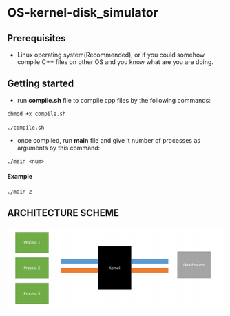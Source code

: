# OS-kernel-disk_simulator

## Prerequisites

- Linux operating system(Recommended), or if you could somehow compile C++ files on other OS and you know what are you are doing.

## Getting started 

- run **compile.sh** file to compile cpp files by the following commands:
```
chmod +x compile.sh

./compile.sh
```
- once compiled, run **main** file and give it number of processes as arguments by this command:

```
./main <num>
 ```
 #### Example
 ```
 ./main 2
 ```
 
 ## ARCHITECTURE SCHEME
 
 ![ARCHITECTURE SCHEME](/scheme.png)

